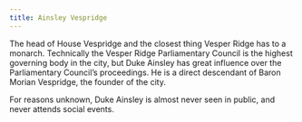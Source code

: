 ```yaml
---
title: Ainsley Vespridge
---
```


The head of House Vespridge and the closest thing Vesper Ridge has to a monarch. Technically the Vesper Ridge Parliamentary Council is the highest governing body in the city, but Duke Ainsley has great influence over the Parliamentary Council’s proceedings. He is a direct descendant of Baron Morian Vespridge, the founder of the city.

For reasons unknown, Duke Ainsley is almost never seen in public, and never attends social events.